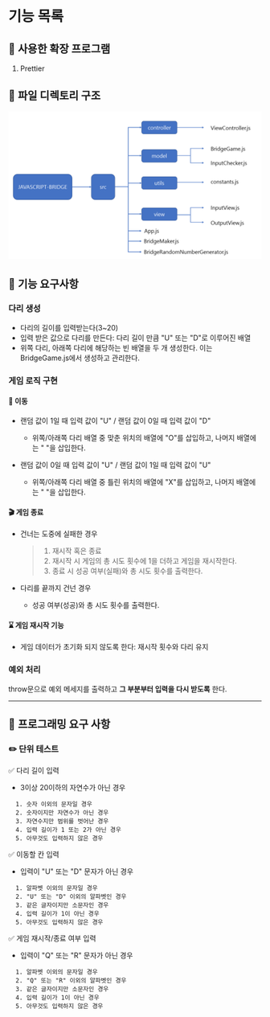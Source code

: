 # 기능 목록

## :pushpin: 사용한 확장 프로그램

1. Prettier

## :file_folder: 파일 디렉토리 구조

![Alt text](../images/4%EC%A3%BC%EC%B0%A8%20%EB%94%94%EB%A0%89%ED%86%A0%EB%A6%AC%20%EC%84%A4%EA%B3%84.png)

## :dart: 기능 요구사항

### 다리 생성

- 다리의 길이를 입력받는다(3~20)
- 입력 받은 값으로 다리를 만든다: 다리 길이 만큼 "U" 또는 "D"로 이루어진 배열
- 위쪽 다리, 아래쪽 다리에 해당하는 빈 배열을 두 개 생성한다. 이는 BridgeGame.js에서 생성하고 관리한다.

### 게임 로직 구현

#### :shoe: 이동

- 랜덤 값이 1일 때 입력 값이 "U" / 랜덤 값이 0일 때 입력 값이 "D"

  - 위쪽/아래쪽 다리 배열 중 맞춘 위치의 배열에 "O"를 삽입하고, 나머지 배열에는 " "을 삽입한다.

- 랜덤 값이 0일 때 입력 값이 "U" / 랜덤 값이 1일 때 입력 값이 "U"

  - 위쪽/아래쪽 다리 배열 중 틀린 위치의 배열에 "X"를 삽입하고, 나머지 배열에는 " "을 삽입한다.

#### :clapper: 게임 종료

- 건너는 도중에 실패한 경우

  > 1.  재시작 혹은 종료
  > 2.  재시작 시 게임의 총 시도 횟수에 1을 더하고 게임을 재시작한다.
  > 3.  종료 시 성공 여부(실패)와 총 시도 횟수를 출력한다.

- 다리를 끝까지 건넌 경우

  - 성공 여부(성공)와 총 시도 횟수를 출력한다.

#### :hourglass: 게임 재시작 기능

- 게임 데이터가 초기화 되지 않도록 한다: 재시작 횟수와 다리 유지

### 예외 처리

throw문으로 예외 메세지를 출력하고 **그 부분부터 입력을 다시 받도록** 한다.

---

## :dart: 프로그래밍 요구 사항

### :pencil2: 단위 테스트

:white_check_mark: 다리 길이 입력

- 3이상 20이하의 자연수가 아닌 경우

```
  1. 숫자 이외의 문자일 경우
  2. 숫자이지만 자연수가 아닌 경우
  3. 자연수지만 범위를 벗어난 경우
  4. 입력 길이가 1 또는 2가 아닌 경우
  5. 아무것도 입력하지 않은 경우
```

:white_check_mark: 이동할 칸 입력

- 입력이 "U" 또는 "D" 문자가 아닌 경우

```
  1. 알파벳 이외의 문자일 경우
  2. "U" 또는 "D" 이외의 알파벳인 경우
  3. 같은 글자이지만 소문자인 경우
  4. 입력 길이가 1이 아닌 경우
  5. 아무것도 입력하지 않은 경우
```

:white_check_mark: 게임 재시작/종료 여부 입력

- 입력이 "Q" 또는 "R" 문자가 아닌 경우

```
  1. 알파벳 이외의 문자일 경우
  2. "Q" 또는 "R" 이외의 알파벳인 경우
  3. 같은 글자이지만 소문자인 경우
  4. 입력 길이가 1이 아닌 경우
  5. 아무것도 입력하지 않은 경우
```
